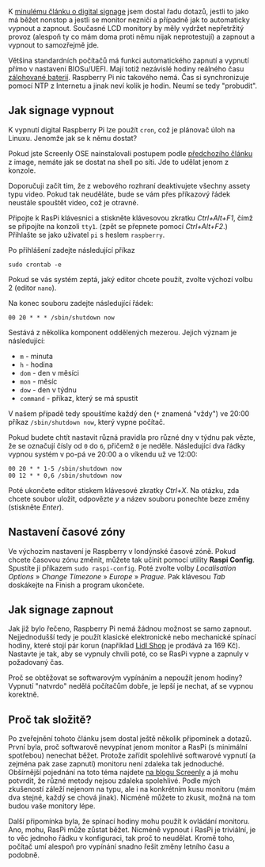 <!-- dcterms:title = Automatické zapnutí a vypnutí digital signage na RPi -->
<!-- dcterms:abstract = K minulému článku o digital signage jsem dostal řadu dotazů, jestli to jako má běžet nonstop a jestli se monitor nezničí a případně jak to automaticky vypnout a zapnout. Současné LCD monitory by měly vydržet nepřetržitý provoz (alespoň ty co mám doma proti němu nijak neprotestují) a zapnout a vypnout to samozřejmě jde. -->
<!-- x4w:category = Bastlení -->
<!-- dcterms:creator = Michal Altair Valášek -->
<!-- dcterms:date = 2020-01-03 -->
<!-- x4w:coverUrl = /cover-pictures/20200103-screenly-shutdown.jpg -->
<!-- x4w:coverCredits = Aleksandar Cvetanovic (@lemonzandtea) via Unsplash.com -->
<!-- x4w:pictureUrl = /perex-pictures/20200103-screenly-shutdown.jpg -->
<!-- x4w:pictureWidth = 150 -->
<!-- x4w:pictureHeight = 150 -->

K [minulému článku o digital signage](/2019/12/digital-signage) jsem dostal řadu dotazů, jestli to jako má běžet nonstop a jestli se monitor nezničí a případně jak to automaticky vypnout a zapnout. Současné LCD monitory by měly vydržet nepřetržitý provoz (alespoň ty co mám doma proti němu nijak neprotestují) a zapnout a vypnout to samozřejmě jde.

Většina standardních počítačů má funkci automatického zapnutí a vypnutí přímo v nastavení BIOSu/UEFI. Mají totiž nezávislé hodiny reálného času [zálohované baterií](https://www.makeuseof.com/tag/why-does-my-motherboard-have-a-battery/). Raspberry Pi nic takového nemá. Čas si synchronizuje pomocí NTP z Internetu a jinak neví kolik je hodin. Neumí se tedy "probudit".

## Jak signage vypnout

K vypnutí digital Raspberry Pi lze použít `cron`, což je plánovač úloh na Linuxu. Jenomže jak se k němu dostat?

Pokud jste Screenly OSE nainstalovali postupem podle [předchozího článku](/2019/12/digital-signage) z image, nemáte jak se dostat na shell po síti. Jde to udělat jenom z konzole. 

Doporučuji začít tím, že z webového rozhraní deaktivujete všechny assety typu video. Pokud tak neuděláte, bude se vám přes příkazový řádek neustále spouštět video, což je otravné.

Připojte k RasPi klávesnici a stiskněte klávesovou zkratku _Ctrl+Alt+F1_, čímž se připojíte na konzoli `tty1`. (zpět se přepnete pomocí _Ctrl+Alt+F2_.) Přihlašte se jako uživatel `pi` s heslem `raspberry`.

Po přihlášení zadejte následující příkaz

    sudo crontab -e

Pokud se vás systém zeptá, jaký editor chcete použít, zvolte výchozí volbu 2 (editor `nano`).

Na konec souboru zadejte následující řádek:

    00 20 * * * /sbin/shutdown now

Sestává z několika komponent oddělených mezerou. Jejich význam je následující:

* `m` - minuta
* `h` - hodina
* `dom` - den v měsíci
* `mon` - měsíc
* `dow` - den v týdnu
* `command` - příkaz, který se má spustit

V našem případě tedy spouštíme každý den (`*` znamená "vždy") ve 20:00 příkaz `/sbin/shutdown now`, který vypne počítač.

Pokud budete chtít nastavit různá pravidla pro různé dny v týdnu pak vězte, že se označují čísly od `0` do `6`, přičemž `0` je neděle. Následující dva řádky vypnou systém v po-pá ve 20:00 a o víkendu už ve 12:00:

    00 20 * * 1-5 /sbin/shutdown now
    00 12 * * 0,6 /sbin/shutdown now

Poté ukončete editor stiskem klávesové zkratky _Ctrl+X_. Na otázku, zda chcete soubor uložit, odpovězte _y_ a název souboru ponechte beze změny (stiskněte _Enter_).

## Nastavení časové zóny

Ve výchozím nastavení je Raspberry v londýnské časové zóně. Pokud chcete časovou zónu změnit, můžete tak učinit pomocí utility **Raspi Config**. Spustíte ji příkazem `sudo raspi-config`. Poté zvolte volby _Localisation Options_ &raquo; _Change Timezone_ &raquo; _Europe_ &raquo; _Prague_. Pak klávesou _Tab_ doskákejte na Finish a program ukončete.

## Jak signage zapnout

Jak již bylo řečeno, Raspberry Pi nemá žádnou možnost se samo zapnout. Nejjednodušší tedy je použít klasické elektronické nebo mechanické spínací hodiny, které stojí pár korun (například [Lidl Shop](https://www.lidl-shop.cz/SILVERCREST-Digitalni-mechanicke-spinaci-hodiny/p100264657) je prodává za 169 Kč). Nastavte je tak, aby se vypnuly chvíli poté, co se RasPi vypne a zapnuly v požadovaný čas.

Proč se obtěžovat se softwarovým vypínáním a nepoužít jenom hodiny? Vypnutí "natvrdo" nedělá počítačům dobře, je lepší je nechat, ať se vypnou korektně.

## Proč tak složitě?

Po zveřejnění tohoto článku jsem dostal ještě několik připomínek a dotazů. První byla, proč softwarově nevypínat jenom monitor a RasPi (s minimální spotřebou) nenechat běžet. Protože zařídit spolehlivé softwarové vypnutí (a zejména pak zase zapnutí) monitoru není zdaleka tak jednoduché. Obšírnější pojednání na toto téma najdete [na blogu Screenly](https://www.screenly.io/blog/2017/07/02/how-to-automatically-turn-off-and-on-your-monitor-from-your-raspberry-pi/) a já mohu potvrdit, že různé metody nejsou zdaleka spolehlivé. Podle mých zkušeností záleží nejenom na typu, ale i na konkrétním kusu monitoru (mám dva stejné, každý se chová jinak). Nicméně můžete to zkusit, možná na tom budou vaše monitory lépe.

Další připomínka byla, že spínací hodiny mohu použít k ovládání monitoru. Ano, mohu, RasPi může zůstat běžet. Nicméně vypnout i RasPi je triviální, je to věc jednoho řádku v konfiguraci, tak proč to neudělat. Kromě toho, počítač umí alespoň pro vypínání snadno řešit změny letního času a podobně.